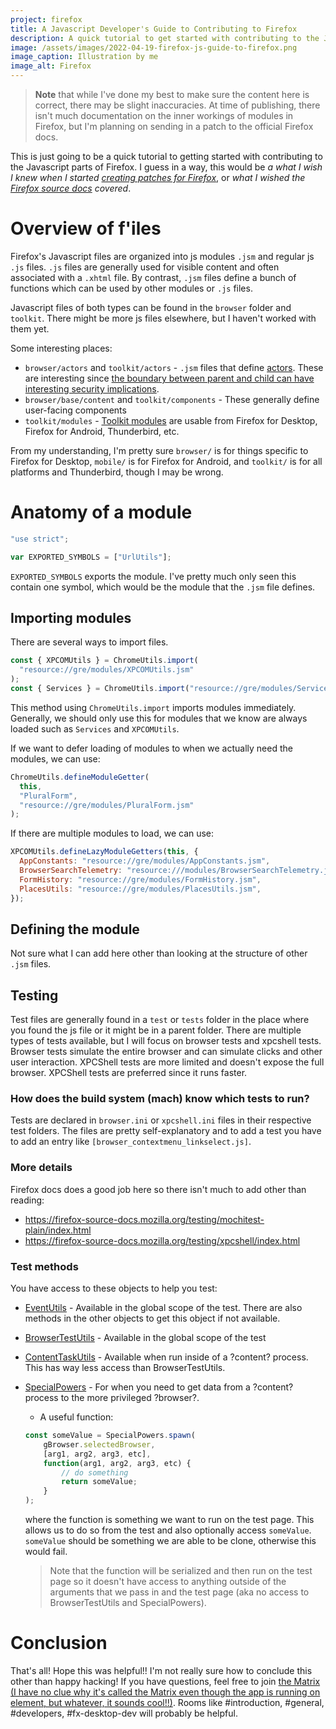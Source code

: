```yaml
---
project: firefox
title: A Javascript Developer's Guide to Contributing to Firefox
description: A quick tutorial to get started with contributing to the Javascript parts of Firefox
image: /assets/images/2022-04-19-firefox-js-guide-to-firefox.png
image_caption: Illustration by me
image_alt: Firefox
---
```


> **Note** that while I've done my best to make sure the content here is correct, there may be slight inaccuracies. At time of publishing, there isn't much documentation on the inner workings of modules in Firefox, but I'm planning on sending in a patch to the official Firefox docs.

This is just going to be a quick tutorial to getting started with contributing to the Javascript parts of Firefox. I guess in a way, this would be *a what I wish I knew when I started [creating patches for Firefox](https://firefox-source-docs.mozilla.org/contributing/contribution_quickref.html#to-submit-a-patch)*, or *what I wished the [Firefox source docs](firefox-source-docs.mozilla.org/) covered*.

# Overview of f'iles
Firefox's Javascript files are organized into js modules `.jsm` and regular js `.js` files. `.js` files are generally used for visible content and often associated with a `.xhtml` file. By contrast, `.jsm` files define a bunch of functions which can be used by other modules or `.js` files.

Javascript files of both types can be found in the `browser` folder and `toolkit`. There might be more js files elsewhere, but I haven't worked with them yet.

Some interesting places:
- `browser/actors` and `toolkit/actors` - `.jsm` files that define [actors](https://firefox-source-docs.mozilla.org/dom/ipc/jsactors.html). These are interesting since [the boundary between parent and child can have interesting security implications](https://blog.mozilla.org/attack-and-defense/2021/04/27/examining-javascript-inter-process-communication-in-firefox/).
- `browser/base/content` and `toolkit/components` -  These generally define user-facing components
- `toolkit/modules` - [Toolkit modules](https://firefox-source-docs.mozilla.org/toolkit/modules/toolkit_modules/index.html) are usable from Firefox for Desktop, Firefox for Android, Thunderbird, etc. 

From my understanding, I'm pretty sure `browser/` is for things specific to Firefox for Desktop, `mobile/` is for Firefox for Android, and `toolkit/` is for all platforms and Thunderbird, though I may be wrong.

# Anatomy of a module

```js
"use strict";

var EXPORTED_SYMBOLS = ["UrlUtils"];
```
`EXPORTED_SYMBOLS` exports the module. I've pretty much only seen this contain one symbol, which would be the module that the `.jsm` file defines.


## Importing modules
There are several ways to import files. 
```js
const { XPCOMUtils } = ChromeUtils.import(
  "resource://gre/modules/XPCOMUtils.jsm"
);
const { Services } = ChromeUtils.import("resource://gre/modules/Services.jsm");
```
This method using `ChromeUtils.import` imports modules immediately. Generally, we should only use this for modules that we know are always loaded such as `Services` and `XPCOMUtils`. 

If we want to defer loading of modules to when we actually need the modules, we can use:
```js
ChromeUtils.defineModuleGetter(
  this,
  "PluralForm",
  "resource://gre/modules/PluralForm.jsm"
);
```

If there are multiple modules to load, we can use:
```js
XPCOMUtils.defineLazyModuleGetters(this, {
  AppConstants: "resource://gre/modules/AppConstants.jsm",
  BrowserSearchTelemetry: "resource:///modules/BrowserSearchTelemetry.jsm",
  FormHistory: "resource://gre/modules/FormHistory.jsm",
  PlacesUtils: "resource://gre/modules/PlacesUtils.jsm",
});
```

## Defining the module
Not sure what I can add here other than looking at the structure of other `.jsm` files.

## Testing
Test files are generally found in a `test` or `tests` folder in the place where you found the js file or it might be in a parent folder. There are multiple types of tests available, but I will focus on browser tests and xpcshell tests. Browser tests simulate the entire browser and can simulate clicks and other user interaction. XPCShell tests are more limited and doesn't expose the full browser. XPCShell tests are preferred since it runs faster.

### How does the build system (mach) know which tests to run?
Tests are declared in `browser.ini` or `xpcshell.ini` files in their respective test folders. The files are pretty self-explanatory and to add a test you have to add an entry like `[browser_contextmenu_linkselect.js]`.

### More details
Firefox docs does a good job here so there isn't much to add other than reading:
- https://firefox-source-docs.mozilla.org/testing/mochitest-plain/index.html
- https://firefox-source-docs.mozilla.org/testing/xpcshell/index.html

### Test methods
You have access to these objects to help you test:
- [EventUtils](https://searchfox.org/mozilla-central/source/testing/mochitest/tests/SimpleTest/EventUtils.js) - Available in the global scope of the test. There are also methods in the other objects to get this object if not available.
- [BrowserTestUtils](https://searchfox.org/mozilla-central/source/testing/mochitest/BrowserTestUtils/BrowserTestUtils.jsm) - Available in the global scope of the test
- [ContentTaskUtils](https://searchfox.org/mozilla-central/source/testing/mochitest/BrowserTestUtils/ContentTaskUtils.jsm) - Available when run inside of a ?content? process. This has way less access than BrowserTestUtils.
- [SpecialPowers](https://searchfox.org/mozilla-central/source/testing/specialpowers/content/SpecialPowersChild.jsm) - For when you need to get data from a ?content? process to the more privileged ?browser?.
    - A useful function: 
    ```js
    const someValue = SpecialPowers.spawn(
        gBrowser.selectedBrowser,
        [arg1, arg2, arg3, etc],
        function(arg1, arg2, arg3, etc) {
            // do something
            return someValue;
        }
    );
    ```
    where the function is something we want to run on the test page. This allows us to do so from the test and also optionally access `someValue`. `someValue` should be something we are able to be clone, otherwise this would fail. 

    > Note that the function will be serialized and then run on the test page so it doesn't have access to anything outside of the arguments that we pass in and the test page (aka no access to BrowserTestUtils and SpecialPowers).

# Conclusion
That's all! Hope this was helpful!! I'm not really sure how to conclude this other than happy hacking! If you have questions, feel free to join [the Matrix (I have no clue why it's called the Matrix even though the app is running on element, but whatever, it sounds cool!!)](https://chat.mozilla.org). Rooms like #introduction, #general, #developers, #fx-desktop-dev will probably be helpful.
